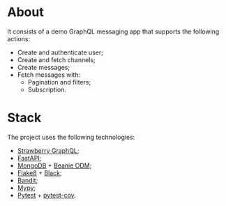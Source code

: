 # About

It consists of a demo GraphQL messaging app that supports the following actions:
- Create and authenticate user;
- Create and fetch channels;
- Create messages;
- Fetch messages with:
  - Pagination and filters;
  - Subscription.

# Stack

The project uses the following technologies:
- [Strawberry GraphQL](https://strawberry.rocks/);
- [FastAPI](https://fastapi.tiangolo.com/);
- [MongoDB](https://www.mongodb.com/) + [Beanie ODM](https://beanie-odm.dev/);
- [Flake8](https://pypi.org/project/flake8/) + [Black](https://pypi.org/project/black/);
- [Bandit](https://pypi.org/project/bandit/);
- [Mypy](https://pypi.org/project/mypy/);
- [Pytest](https://pypi.org/project/pytest/) + [pytest-cov](https://pypi.org/project/pytest-cov/).
